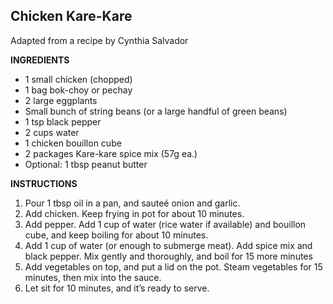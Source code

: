 ## Chicken Kare-Kare

Adapted from a recipe by Cynthia Salvador

**INGREDIENTS**

* 1 small chicken (chopped)
* 1 bag bok-choy or pechay
* 2 large eggplants
* Small bunch of string beans (or a large handful of green beans)
* 1 tsp black pepper
* 2 cups water
* 1 chicken bouillon cube
* 2 packages Kare-kare spice mix (57g ea.)
* Optional: 1 tbsp peanut butter

**INSTRUCTIONS**

1. Pour 1 tbsp oil in a pan, and sauteé onion and garlic.
1. Add chicken. Keep frying in pot for about 10 minutes.
1. Add pepper. Add 1 cup of water (rice water if available) and bouillon cube, and keep boiling for about 10 minutes.
1. Add 1 cup of water (or enough to submerge meat). Add spice mix and black pepper. Mix gently and thoroughly, and boil for 15 more minutes
1. Add vegetables on top, and put a lid on the pot. Steam vegetables for 15 minutes, then mix into the sauce.
1. Let sit for 10 minutes, and it’s ready to serve.


